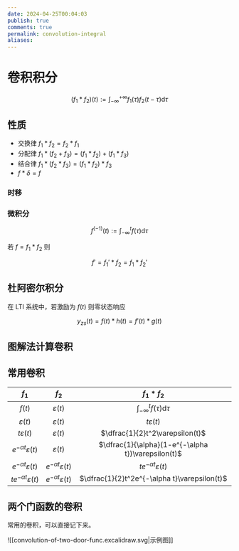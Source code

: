```yaml
---
date: 2024-04-25T00:04:03
publish: true
comments: true
permalink: convolution-integral
aliases:
---
```


# 卷积积分

$$
(f_1 * f_2)(t) := \int_{-\infty}^{+\infty} f_1(\tau)f_2(t-\tau) \mathrm{d}\tau
$$

## 性质

- 交换律 $f_1 * f_2 = f_2 * f_1$
- 分配律 $f_1 * (f_2 + f_3) = (f_1 * f_2) + (f_1 * f_3)$
- 结合律 $f_1 * (f_2 * f_3) = (f_1 * f_2) * f_3$
- $f * \delta = f$

### 时移

### 微积分

$$
f^{(-1)}(t) := \int_{-\infty}^{t} f(\tau) \mathrm{d}\tau
$$

若 $f = f_1 * f_2$ 则

$$
f' = f_1' * f_2 = f_1 * f_2'
$$

## 杜阿密尔积分

在 LTI 系统中，若激励为 $f(t)$ 则零状态响应

$$
y_{zs}(t)=f(t)*h(t)=f'(t)*g(t)
$$

## 图解法计算卷积

## 常用卷积

|$f_1$|$f_2$|$f_1*f_2$|
|:-:|:-:|:-:|
|$f(t)$|$\varepsilon(t)$|$\displaystyle\int_{-\infty}^{t} f(\tau) \mathrm{d}\tau$|
|$\varepsilon(t)$|$\varepsilon(t)$|$t\varepsilon(t)$|
|$t\varepsilon(t)$|$\varepsilon(t)$|$\dfrac{1}{2}t^2\varepsilon(t)$|
|$e^{-\alpha t}\varepsilon(t)$|$\varepsilon(t)$|$\dfrac{1}{\alpha}(1-e^{-\alpha t})\varepsilon(t)$|
|$e^{-\alpha t}\varepsilon(t)$|$e^{-\alpha t}\varepsilon(t)$|$te^{-\alpha t}\varepsilon(t)$|
|$te^{-\alpha t}\varepsilon(t)$|$e^{-\alpha t}\varepsilon(t)$|$\dfrac{1}{2}t^2e^{-\alpha t}\varepsilon(t)$|

## 两个门函数的卷积

常用的卷积，可以直接记下来。

![[convolution-of-two-door-func.excalidraw.svg|示例图]]
